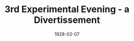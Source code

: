 ---
title: 3rd Experimental Evening - a Divertissement
date: 1928-02-07
closing_date:
layout: productions
featured_image:
image_caption:
image_credit:
playbill:
category:
Theatre: Theatre Jacksonville
cast:
- Ensemble:
  - Dore' Beauchamp-Nobbs
  - Tom K. Scauff, Jr.
understudies:
orchestra:
external_links:
---